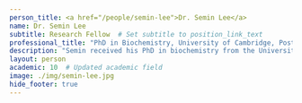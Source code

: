```yaml
---
person_title: <a href="/people/semin-lee">Dr. Semin Lee</a>
name: Dr. Semin Lee
subtitle: Research Fellow  # Set subtitle to position_link_text
professional_title: "PhD in Biochemistry, University of Cambridge, Postdoctoral Fellow (2011-2016), Assistant Professor, Ulsan National Institute of Science and Technology, South Korea"
description: "Semin received his PhD in biochemistry from the University of Cambridge, UK, working on properties of nucleic acid-binding proteins and structural bioinformatics."
layout: person
academic: 10  # Updated academic field
image: ./img/semin-lee.jpg
hide_footer: true
---
```

